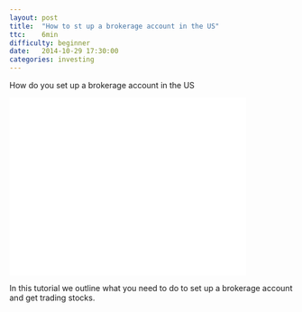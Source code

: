```yaml
---
layout: post
title:  "How to st up a brokerage account in the US"
ttc:    6min
difficulty: beginner
date:   2014-10-29 17:30:00
categories: investing
---
```

How do you set up a brokerage account in the US

<iframe width="420" height="315" src="//www.youtube.com/embed/Vj-s3ZGaILE" frameborder="0" allowfullscreen></iframe>

In this tutorial we outline what you need to do to set up a brokerage account and get trading stocks.
